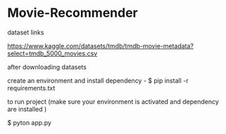 # Movie-Recommender



dataset links


https://www.kaggle.com/datasets/tmdb/tmdb-movie-metadata?select=tmdb_5000_movies.csv




after downloading datasets 

create an environment and install dependency -  $ pip install -r requirements.txt

to run project (make sure your environment is activated and dependency are installed )

$ pyton app.py
